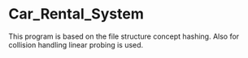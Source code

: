 # Car_Rental_System
This program is based on the file structure concept hashing.
Also for collision handling linear probing is used.
